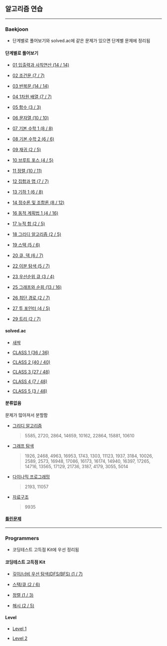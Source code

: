 ## 알고리즘 연습

---

### Baekjoon

- 단계별로 풀어보기와 solved.ac에 같은 문제가 있으면 단계별 문제에 정리됨

#### 단계별로 풀어보기

- [01 입출력과 사칙연산 (14 / 14)](https://github.com/hs96wings/Algorithm/blob/main/Baekjoon/단계별로%20풀어보기/01%20입출력과%20사칙연산.md)

- [02 조건문 (7 / 7)](https://github.com/hs96wings/Algorithm/blob/main/Baekjoon/단계별로%20풀어보기/02%20조건문.md)

- [03 반복문 (14 / 14)](https://github.com/hs96wings/Algorithm/blob/main/Baekjoon/단계별로%20풀어보기/03%20반복문.md)

- [04 1차원 배열 (7 / 7)](https://github.com/hs96wings/Algorithm/blob/main/Baekjoon/단계별로%20풀어보기/04%201차원%20배열.md)

- [05 함수 (3 / 3)](https://github.com/hs96wings/Algorithm/blob/main/Baekjoon/단계별로%20풀어보기/05%20함수.md)

- [06 문자열 (10 / 10)](https://github.com/hs96wings/Algorithm/blob/main/Baekjoon/단계별로%20풀어보기/06%20문자열.md)

- [07 기본 수학 1 (8 / 8)](https://github.com/hs96wings/Algorithm/blob/main/Baekjoon/단계별로%20풀어보기/07%20기본%20수학%201.md)

- [08 기본 수학 2 (6 / 6)](https://github.com/hs96wings/Algorithm/blob/main/Baekjoon/단계별로%20풀어보기/08%20기본%20수학%202.md)

- [09 재귀 (2 / 5)](https://github.com/hs96wings/Algorithm/blob/main/Baekjoon/단계별로%20풀어보기/09%20재귀.md)

- [10 브루트 포스 (4 / 5)](https://github.com/hs96wings/Algorithm/blob/main/Baekjoon/단계별로%20풀어보기/10%20브루트%20포스.md)

- [11 정렬 (10 / 11)](https://github.com/hs96wings/Algorithm/blob/main/Baekjoon/단계별로%20풀어보기/11%20정렬.md)

- [12 집합과 맵 (7 / 7)](https://github.com/hs96wings/Algorithm/blob/main/Baekjoon/단계별로%20풀어보기/12%20집합과%20맵.md)

- [13 기하 1 (6 / 8)](https://github.com/hs96wings/Algorithm/blob/main/Baekjoon/단계별로%20풀어보기/13%20기하%201.md)

- [14 정수론 및 조합론 (8 / 12)](https://github.com/hs96wings/Algorithm/blob/main/Baekjoon/단계별로%20풀어보기/14%20정수론%20및%20조합론.md)

- [16 동적 계획법 1 (4 / 16)](https://github.com/hs96wings/Algorithm/blob/main/Baekjoon/단계별로%20풀어보기/16%20동적%20계획법%201.md)

- [17 누적 합 (2 / 5)](https://github.com/hs96wings/Algorithm/blob/main/Baekjoon/단계별로%20풀어보기/17%20누적%20합.md)

- [18 그리디 알고리즘 (2 / 5)](https://github.com/hs96wings/Algorithm/blob/main/Baekjoon/단계별로%20풀어보기/18%20그리디%20알고리즘.md)

- [19 스택 (5 / 6)](https://github.com/hs96wings/Algorithm/blob/main/Baekjoon/단계별로%20풀어보기/19%20스택.md)

- [20 큐, 덱 (6 / 7)](https://github.com/hs96wings/Algorithm/blob/main/Baekjoon/단계별로%20풀어보기/20%20큐,%20덱.md)

- [22 이분 탐색 (5 / 7)](https://github.com/hs96wings/Algorithm/blob/main/Baekjoon/단계별로%20풀어보기/22%20이분%20탐색.md)

- [23 우선순위 큐 (3 / 4)](https://github.com/hs96wings/Algorithm/blob/main/Baekjoon/단계별로%20풀어보기/23%20우선순위%20큐.md)

- [25 그래프와 순회 (13 / 16)](https://github.com/hs96wings/Algorithm/blob/main/Baekjoon/단계별로%20풀어보기/25%20그래프와%20순회.md)

- [26 최단 경로 (2 / 7)](https://github.com/hs96wings/Algorithm/blob/main/Baekjoon/단계별로%20풀어보기/26%20최단%20경로.md)

- [27 투 포인터 (4 / 5)](https://github.com/hs96wings/Algorithm/blob/main/Baekjoon/단계별로%20풀어보기/27%20투%20포인터.md)

- [29 트리 (2 / 7)](https://github.com/hs96wings/Algorithm/blob/main/Baekjoon/단계별로%20풀어보기/29%20트리.md)

#### solved.ac

- [새싹](https://github.com/hs96wings/Algorithm/blob/main/Baekjoon/solved.ac/새싹.md)

- [CLASS 1 (36 / 36)](https://github.com/hs96wings/Algorithm/blob/main/Baekjoon/solved.ac/CLASS%201.md)

- [CLASS 2 (40 / 40)](https://github.com/hs96wings/Algorithm/blob/main/Baekjoon/solved.ac/CLASS%202.md)

- [CLASS 3 (27 / 48)](https://github.com/hs96wings/Algorithm/blob/main/Baekjoon/solved.ac/CLASS%203.md)

- [CLASS 4 (7 / 48)](https://github.com/hs96wings/Algorithm/blob/main/Baekjoon/solved.ac/CLASS%204.md)

- [CLASS 5 (3 / 48)](https://github.com/hs96wings/Algorithm/blob/main/Baekjoon/solved.ac/CLASS%205.md)

#### 분류없음

문제가 많아져서 분할함

- [그리디 알고리즘](https://github.com/hs96wings/Algorithm/blob/main/Baekjoon/분류없음/그리디%20알고리즘.md)
  > 5585, 2720, 2864, 14659, 10162, 22864, 15881, 10610
- [그래프 탐색](https://github.com/hs96wings/Algorithm/blob/main/Baekjoon/분류없음/그래프%20탐색.md)
  > 1926, 2468, 4963, 16953, 1743, 1303, 11123, 1937, 3184, 10026, 2589, 2573, 16948, 17086, 16173, 16174, 14940, 16397, 17265, 14716, 13565, 17129, 21736, 3187, 4179, 3055, 5014
- [다이나믹 프로그래밍](https://github.com/hs96wings/Algorithm/blob/main/Baekjoon/분류없음/다이나믹%20프로그래밍.md)
  > 2193, 11057
- [자료구조](https://github.com/hs96wings/Algorithm/blob/main/Baekjoon/분류없음/자료구조.md)
  > 9935

#### [틀린문제](https://github.com/hs96wings/Algorithm/blob/main/틀린문제.md)

---

### Programmers

- 코딩테스트 고득점 Kit에 우선 정리됨

#### 코딩테스트 고득점 Kit

- [깊이/너비 우선 탐색(DFS/BFS) (1 / 7)](https://github.com/hs96wings/Algorithm/blob/main/Programmers/코딩테스트%20고득점%20Kit/그래프%20탐색.md)

- [스택/큐 (2 / 6)](https://github.com/hs96wings/Algorithm/blob/main/Programmers/코딩테스트%20고득점%20Kit/스택%20큐.md)

- [정렬 (1 / 3)](https://github.com/hs96wings/Algorithm/blob/main/Programmers/코딩테스트%20고득점%20Kit/정렬.md)

- [해시 (2 / 5)](https://github.com/hs96wings/Algorithm/blob/main/Programmers/코딩테스트%20고득점%20Kit/해시.md)

#### Level

- [Level 1](https://github.com/hs96wings/Algorithm/blob/main/Programmers/Level%201.md)

- [Level 2](https://github.com/hs96wings/Algorithm/blob/main/Programmers/Level%202.md)
